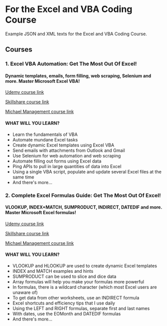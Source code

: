 # For the Excel and VBA Coding Course

Example JSON and XML texts for the Excel and VBA Coding Course.

## **Courses**

### **1. Excel VBA Automation: Get The Most Out Of Excel!**

#### **Dynamic templates, emails, form filling, web scraping, Selenium and more. Master Microsoft Excel VBA!**

[Udemy course link](https://www.udemy.com/course/excel-vba-from-beginner-to-hero-real-world-business-examples/?referralCode=61E43563490B07A7FA40)

[Skillshare course link](https://www.skillshare.com/site/join?teacherRef=907116192&sku=744128220)

[Michael Management course link](https://www.michaelmanagement.com/sap-training-course/complete-excel-vba-course-with-business-examples)

#### **WHAT WILL YOU LEARN?**

* Learn the fundamentals of VBA
* Automate mundane Excel tasks
* Create dynamic Excel templates using Excel VBA
* Send emails with attachments from Outlook and Gmail
* Use Selenium for web automation and web scraping
* Automate filling out forms using Excel data
* Ping APIs to pull in large quantities of data into Excel
* Using a single VBA script, populate and update several Excel files at the same time
* And there's more...

### **2. Complete Excel Formulas Guide: Get The Most Out Of Excel!**

#### **VLOOKUP, INDEX+MATCH, SUMPRODUCT, INDIRECT, DATEDIF and more. Master Microsoft Excel formulas!**

[Udemy course link](https://www.udemy.com/course/advanced-excel-formulas-shortcuts-and-excel-efficiency-tips/?referralCode=C488D4762ED444C7FF09)

[Skillshare course link](https://www.skillshare.com/site/join?teacherRef=907116192&sku=668281701)

[Michael Management course link](https://www.michaelmanagement.com/sap-training-course/advanced-excel-formulas-with-business-examples)

#### **WHAT WILL YOU LEARN?**

* VLOOKUP and HLOOKUP are used to create dynamic Excel templates
* INDEX and MATCH examples and hints
* SUMPRODUCT can be used to slice and dice data
* Array formulas will help you make your formulas more powerful
* In formulas, there is a wildcard character (which most Excel users are unaware of)
* To get data from other worksheets, use an INDIRECT formula
* Excel shortcuts and efficiency tips that I use daily
* Using the LEFT and RIGHT formulas, separate first and last names
* With dates, use the EOMonth and DATEDIF formulas
* And there's more...
